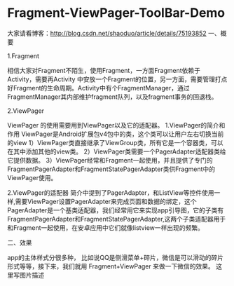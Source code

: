 # Fragment-ViewPager-ToolBar-Demo
大家请看博客：http://blog.csdn.net/shaoduo/article/details/75193852
一、概要

1.Fragment

相信大家对Fragment不陌生，使用Fragment，一方面Fragment依赖于Activity，需要再Activity 中安放一个Fragment的位置，另一方面，需要管理打点好Fragment的生命周期。Activity中有个FragmentManager，通过FragmentManager其内部维护fragment队列，以及fragment事务的回退栈。

2.ViewPager

ViewPager 的使用需要用到ViewPager以及它的适配器。 
 1.ViewPager的简介和作用 
 ViewPager是Android扩展包v4包中的类，这个类可以让用户左右切换当前的view 
 1）ViewPager类直接继承了ViewGroup类，所有它是一个容器类，可以在其中添加其他的view类。 
 2）ViewPager类需要一个PagerAdapter适配器类给它提供数据。 
 3）ViewPager经常和Fragment一起使用，并且提供了专门的FragmentPagerAdapter和FragmentStatePagerAdapter类供Fragment中的ViewPager使用。

2.ViewPager的适配器 
 简介中提到了PagerAdapter，和ListView等控件使用一样,需要ViewPager设置PagerAdapter来完成页面和数据的绑定，这个PagerAdapter是一个基类适配器，我们经常用它来实现app引导图，它的子类有FragmentPagerAdapter和FragmentStatePagerAdapter,这两个子类适配器用于和Fragment一起使用，在安卓应用中它们就像listview一样出现的频繁。

二、效果

app的主体样式分很多种， 比如说QQ是侧滑菜单+碎片，微信是可以滑动的碎片形式等等，接下来，我们就用 Fragment+ViewPager 来做一下微信的效果。 
这里写图片描述
